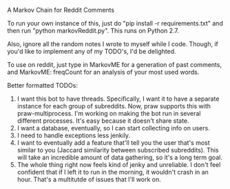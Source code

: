 A Markov Chain for Reddit Comments

To run your own instance of this, just do "pip install -r requirements.txt" and then run "python markovReddit.py". This runs on Python 2.7. 

Also, ignore all the random notes I wrote to myself while I code. Though, if you'd like to implement any of my TODO's, I'd be
delighted. 

To use on reddit, just type in MarkovME for a generation of past comments, and MarkovME: freqCount for an analysis of your most used words.

Better formatted TODOs:
1. I want this bot to have threads. Specifically, I want it to have a separate instance for each group of subreddits. Now, praw supports this with praw-multiprocess. I'm working on making the bot run in several different processes. It's easy because it doesn't share state.
2. I want a database, eventually, so I can start collecting info on users. 
3. I need to handle exceptions less jenkily.
4. I want to eventually add a feature that'll tell you the user that's most similar to you (Jaccard similarity between subscribed subreddits). This will take an incredible amount of data gathering, so it's a long term goal.
5. The whole thing right now feels kind of jenky and unreliable. I don't feel confident that if I left it to run in the morning, it wouldn't crash in an hour. That's a multitutde of issues that I'll work on. 
